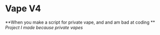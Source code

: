 # Vape V4
**When you make a script for private vape, and and am bad at coding **
_Project I made because private vapes_
